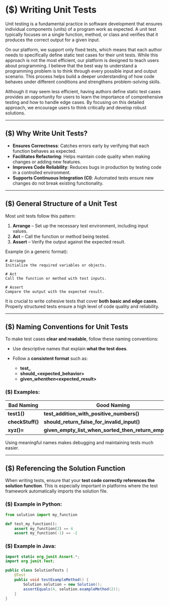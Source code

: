 # ($) Writing Unit Tests

Unit testing is a fundamental practice in software development that ensures individual components (units) of a program work as expected. A unit test typically focuses on a single function, method, or class and verifies that it produces the correct output for a given input.

On our platform, we support only fixed tests, which means that each author needs to specifically define static test cases for their unit tests. While this approach is not the most efficient, our platform is designed to teach users about programming. I believe that the best way to understand a programming problem is to think through every possible input and output scenario. This process helps build a deeper understanding of how code behaves under different conditions and strengthens problem-solving skills.

Although it may seem less efficient, having authors define static test cases provides an opportunity for users to learn the importance of comprehensive testing and how to handle edge cases. By focusing on this detailed approach, we encourage users to think critically and develop robust solutions.

---

## ($) Why Write Unit Tests?

- **Ensures Correctness**: Catches errors early by verifying that each function behaves as expected.
- **Facilitates Refactoring**: Helps maintain code quality when making changes or adding new features.
- **Improves Code Reliability**: Reduces bugs in production by testing code in a controlled environment.
- **Supports Continuous Integration (CI)**: Automated tests ensure new changes do not break existing functionality.

---

## ($) General Structure of a Unit Test

Most unit tests follow this pattern:

1. **Arrange** – Set up the necessary test environment, including input values.
2. **Act** – Call the function or method being tested.
3. **Assert** – Verify the output against the expected result.

Example (in a generic format):

```pseudo
# Arrange
Initialize the required variables or objects.

# Act
Call the function or method with test inputs.

# Assert
Compare the output with the expected result.
```

It is crucial to write cohesive tests that cover **both basic and edge cases**. Properly structured tests ensure a high level of code quality and reliability.

---

## ($) Naming Conventions for Unit Tests

To make test cases **clear and readable**, follow these naming conventions:

- Use descriptive names that explain **what the test does**.
- Follow a **consistent format** such as:

  - **test_<functionality>** 
  - **should_<expected_behavior>**  
  - **given_<condition>_when_<action>_then_<expected_result>**  

### ($) Examples:

| Bad Naming       | Good Naming                                             |
|------------------|---------------------------------------------------------|
| **test1()**        | **test_addition_with_positive_numbers()**                 |
| **checkStuff()**   | **should_return_false_for_invalid_input()**               |
| **xyz()=**          | **given_empty_list_when_sorted_then_return_empty_list()** |


Using meaningful names makes debugging and maintaining tests much easier.

---

## ($) Referencing the Solution Function

When writing tests, ensure that your **test code correctly references the solution function**. This is especially important in platforms where the test framework automatically imports the solution file.

### ($) Example in Python:
```python
from solution import my_function

def test_my_function():
    assert my_function(2) == 4
    assert my_function(-1) == -2
```

### ($) Example in Java:
```java
import static org.junit.Assert.*;
import org.junit.Test;

public class SolutionTests {
    @Test
    public void testExampleMethod() {
        Solution solution = new Solution();
        assertEquals(4, solution.exampleMethod(2));
    }
}
```

